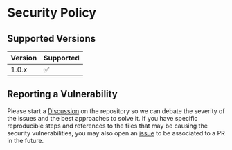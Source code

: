 # Security Policy

## Supported Versions

| Version | Supported          |
| ------- | ------------------ |
| 1.0.x   | :white_check_mark: |

## Reporting a Vulnerability

Please start a [Discussion](https://github.com/igorcferreira/TextInputEditTextFormatter/discussions) on the repository so we can debate the severity of the issues and the best approaches to solve it.
If you have specific reproducible steps and references to the files that may be causing the security vulnerabilities, you may also open an [issue](https://github.com/igorcferreira/TextInputEditTextFormatter/issues) to be associated to a PR in the future.
